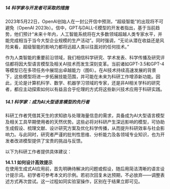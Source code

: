 ##### 14 科学家与开发者可采取的措施  
2023年5月22日，OpenAI创始人在一封公开信中预测，“超级智能”的出现将不可避免（OpenAI 2023b）。信中，GPT与DALL-E模型的开发者指出，基于当前趋势，他们预计“未来十年内，人工智能系统将在大多数领域超越人类专家水平，并能完成相当于当今大型企业规模的生产活动”。同时强调，“无论从潜在收益还是风险来看，超级智能的影响力都将远超人类以往面对的任何技术。”  

作为人类智能的重要前沿领域，我们相信科学研究、学术发表、科学传播及研究评估都将因大型语言模型及相关AI技术而发生深刻变革。当前诸如GPT-3.5和GPT-4等模型已在多项任务中展现出卓越能力（图6）。在AI技术持续高速发展的背景下，这些模型将进一步拓展技能范围，并可能在未来为科研工作增添新功能。因此，无论是计算机科学、数学、机器学习领域的专家，还是非AI相关学科的研究者，都应主动探索如何以有益且合乎伦理的方式将这些新兴技术应用于科研实践。  

##### 14.1 科学家：成为AI大型语言模型的先行者  
科研工作者凭借其天生的求知欲与处理海量信息的需求，具备成为AI大型语言模型及相关工具早期使用者的天然优势。这些必将对科研产生深远影响的模型，可协助生成假设、梳理文献、设计研究方案及优化科学传播，从而提升科研效率与社会影响力。与此同时，研究者严谨的批判性思维、分析能力及各领域专业知识，也为开发者改进模型提供了宝贵的挑战与反馈。  

以下为科研工作者提供具体建议：  

**14.1.1 如何设计高效提示**  
在使用生成式AI应用前，首先明确待解决的问题或假设，随后用简洁清晰的语言设计提示词。初学者可参考本文的示例。若初次回复未达预期，不必放弃——调整表述方式再次尝试。这一过程如同实验室操作，区别在于结果立即可见。
